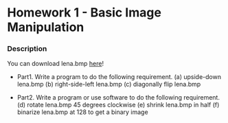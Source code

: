# Homework 1 - Basic Image Manipulation

### Description
You can download lena.bmp [here](http://cv2.csie.ntu.edu.tw/CV/_material/lena.bmp)!

* Part1. Write a program to do the following requirement.
(a) upside-down lena.bmp
(b) right-side-left lena.bmp
(c) diagonally flip lena.bmp

* Part2. Write a program or use software to do the following requirement.
(d) rotate lena.bmp 45 degrees clockwise
(e) shrink lena.bmp in half
(f) binarize lena.bmp at 128 to get a binary image